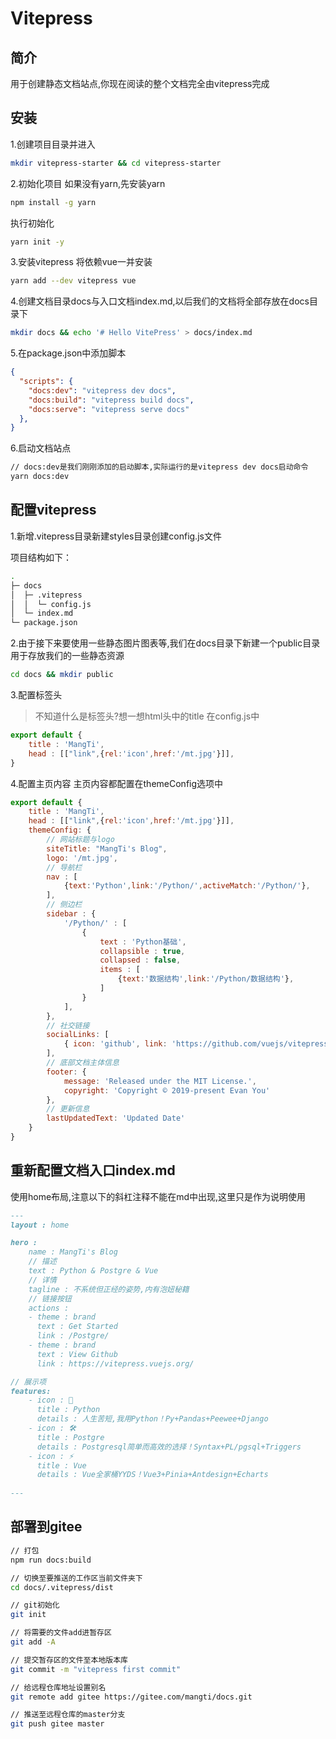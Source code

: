 # Vitepress
## 简介
用于创建静态文档站点,你现在阅读的整个文档完全由vitepress完成

## 安装
1.创建项目目录并进入
```sh
mkdir vitepress-starter && cd vitepress-starter
```
2.初始化项目
如果没有yarn,先安装yarn
```sh
npm install -g yarn
```
执行初始化
```sh
yarn init -y
```
3.安装vitepress
将依赖vue一并安装
```sh
yarn add --dev vitepress vue
```
4.创建文档目录docs与入口文档index.md,以后我们的文档将全部存放在docs目录下
```sh
mkdir docs && echo '# Hello VitePress' > docs/index.md
```
5.在package.json中添加脚本
```json
{
  "scripts": {
    "docs:dev": "vitepress dev docs",
    "docs:build": "vitepress build docs",
    "docs:serve": "vitepress serve docs"
  },
}
```
6.启动文档站点
```sh
// docs:dev是我们刚刚添加的启动脚本,实际运行的是vitepress dev docs启动命令
yarn docs:dev
```
## 配置vitepress
1.新增.vitepress目录新建styles目录创建config.js文件

项目结构如下：
```sh
.
├─ docs
│  ├─ .vitepress
│  │  └─ config.js
│  └─ index.md
└─ package.json
```
2.由于接下来要使用一些静态图片图表等,我们在docs目录下新建一个public目录用于存放我们的一些静态资源
```sh
cd docs && mkdir public
```
3.配置标签头
>不知道什么是标签头?想一想html头中的title
在config.js中
```js
export default {
    title : 'MangTi',
    head : [["link",{rel:'icon',href:'/mt.jpg'}]],
}
```
4.配置主页内容
主页内容都配置在themeConfig选项中
```js
export default {
    title : 'MangTi',
    head : [["link",{rel:'icon',href:'/mt.jpg'}]],
    themeConfig: {
        // 网站标题与logo
        siteTitle: "MangTi's Blog",
        logo: '/mt.jpg',
        // 导航栏
        nav : [
            {text:'Python',link:'/Python/',activeMatch:'/Python/'},           
        ],
        // 侧边栏
        sidebar : {
            '/Python/' : [
                {
                    text : 'Python基础',
                    collapsible : true,
                    collapsed : false,
                    items : [
                        {text:'数据结构',link:'/Python/数据结构'},
                    ]
                }
            ],
        },
        // 社交链接
        socialLinks: [
            { icon: 'github', link: 'https://github.com/vuejs/vitepress' },
        ],
        // 底部文档主体信息
        footer: {
            message: 'Released under the MIT License.',
            copyright: 'Copyright © 2019-present Evan You'
        },
        // 更新信息
        lastUpdatedText: 'Updated Date'
    }
}
```

## 重新配置文档入口index.md
使用home布局,注意以下的斜杠注释不能在md中出现,这里只是作为说明使用
```md
---
layout : home

hero :
    name : MangTi's Blog
    // 描述
    text : Python & Postgre & Vue
    // 详情
    tagline : 不系统但正经的姿势,内有泡妞秘籍
    // 链接按钮
    actions :
    - theme : brand
      text : Get Started
      link : /Postgre/
    - theme : brand
      text : View Github
      link : https://vitepress.vuejs.org/

// 展示项      
features:
    - icon : 🖖
      title : Python
      details : 人生苦短,我用Python！Py+Pandas+Peewee+Django
    - icon : 🛠️
      title : Postgre
      details : Postgresql简单而高效的选择！Syntax+PL/pgsql+Triggers
    - icon : ⚡️
      title : Vue
      details : Vue全家桶YYDS！Vue3+Pinia+Antdesign+Echarts
    
---
```
## 部署到gitee
```sh
// 打包
npm run docs:build

// 切换至要推送的工作区当前文件夹下
cd docs/.vitepress/dist

// git初始化
git init 

// 将需要的文件add进暂存区
git add -A

// 提交暂存区的文件至本地版本库
git commit -m "vitepress first commit"

// 给远程仓库地址设置别名
git remote add gitee https://gitee.com/mangti/docs.git

// 推送至远程仓库的master分支
git push gitee master

```




























